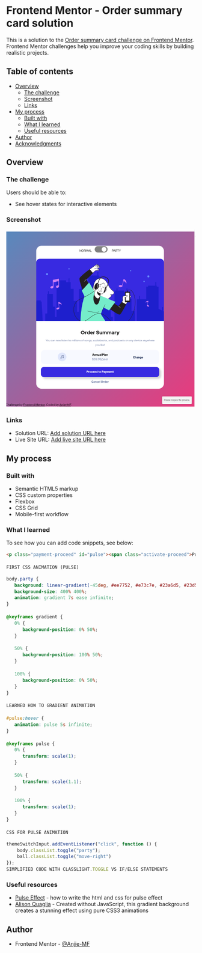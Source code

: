 # Frontend Mentor - Order summary card solution

This is a solution to the [Order summary card challenge on Frontend Mentor](https://www.frontendmentor.io/challenges/order-summary-component-QlPmajDUj). Frontend Mentor challenges help you improve your coding skills by building realistic projects. 

## Table of contents

- [Overview](#overview)
  - [The challenge](#the-challenge)
  - [Screenshot](#screenshot)
  - [Links](#links)
- [My process](#my-process)
  - [Built with](#built-with)
  - [What I learned](#what-i-learned)
  - [Useful resources](#useful-resources)
- [Author](#author)
- [Acknowledgments](#acknowledgments)

## Overview

### The challenge

Users should be able to:

- See hover states for interactive elements

### Screenshot

![](./images/Screenshot%202025-09-08%205.23.49%20AM.png)


### Links

- Solution URL: [Add solution URL here](https://your-solution-url.com)
- Live Site URL: [Add live site URL here](https://your-live-site-url.com)

## My process

### Built with

- Semantic HTML5 markup
- CSS custom properties
- Flexbox
- CSS Grid
- Mobile-first workflow

### What I learned

To see how you can add code snippets, see below:

```html
<p class="payment-proceed" id="pulse"><span class="activate-proceed">Proceed to Payment</span></p> 

FIRST CSS ANIMATION (PULSE)

```
```css
body.party {
   background: linear-gradient(-45deg, #ee7752, #e73c7e, #23a6d5, #23d5ab);
   background-size: 400% 400%;
   animation: gradient 7s ease infinite;
}

@keyframes gradient {
   0% {
      background-position: 0% 50%;
   }

   50% {
      background-position: 100% 50%;
   }

   100% {
      background-position: 0% 50%;
   }
} 

LEARNED HOW TO GRADIENT ANIMATION

#pulse:hover {
   animation: pulse 5s infinite;
}

@keyframes pulse {
   0% {
      transform: scale(1);
   }

   50% {
      transform: scale(1.1);
   }

   100% {
      transform: scale(1);
   }
} 

CSS FOR PULSE ANIMATION
```

```js
themeSwitchInput.addEventListener("click", function () {
    body.classList.toggle("party");
    ball.classList.toggle("move-right")
}); 
SIMPLIFIED CODE WITH CLASSLIGHT.TOGGLE VS IF/ELSE STATEMENTS
```

### Useful resources

- [Pulse Effect](https://www.geeksforgeeks.org/css/css-pulse-animation/) - how to write the html and css for pulse effect 
- [Alison Quaglia](https://www.sliderrevolution.com/resources/css-animated-background/) - Created without JavaScript, this gradient background creates a stunning effect using pure CSS3 animations

## Author

- Frontend Mentor - [@Anjie-MF](https://www.frontendmentor.io/profile/Anjie-MF)